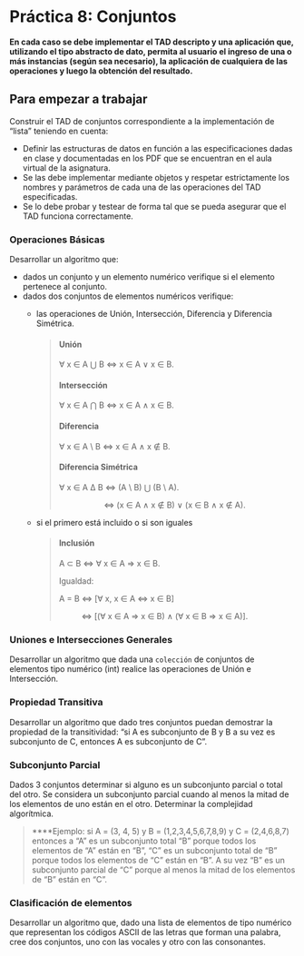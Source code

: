 # Práctica 8: Conjuntos

**En cada caso se debe implementar el TAD descripto y una aplicación que, utilizando el tipo abstracto de dato, permita
al usuario el ingreso de una o más instancias (según sea necesario), la aplicación de cualquiera de las operaciones y
luego la obtención del resultado.**

## Para empezar a trabajar

Construir el TAD de conjuntos correspondiente a la implementación de “lista” teniendo en cuenta:

- Definir las estructuras de datos en función a las especificaciones dadas en clase y documentadas en los PDF que se
  encuentran en el aula virtual de la asignatura.
- Se las debe implementar mediante objetos y respetar estrictamente los nombres y parámetros de cada una de las
  operaciones del TAD especificadas.
- Se lo debe probar y testear de forma tal que se pueda asegurar que el TAD funciona correctamente.

### Operaciones Básicas

Desarrollar un algoritmo que:

- dados un conjunto y un elemento numérico verifique si el elemento pertenece al conjunto.
- dados dos conjuntos de elementos numéricos verifique:
  - las operaciones de Unión, Intersección, Diferencia y Diferencia Simétrica.
    >
    > #### Unión
    >
    > &forall; x &in; A &Union; B  &iff; x &in; A &or; x &in; B.
    >
    > #### Intersección
    >
    > &forall; x &in; A &Intersection; B &iff; x &in; A &and; x &in; B.
    >
    > #### Diferencia
    >
    > &forall; x &in; A \ B  &iff; x &in; A &and; x &notin; B.
    >
    > #### Diferencia Simétrica
    >
    > &forall; x &in; A &Delta; B &iff; (A \ B) &Union; (B \ A).
    >
    > &nbsp;&nbsp;&nbsp;&nbsp;&nbsp;&nbsp;&nbsp;&nbsp;&nbsp;&nbsp;&nbsp;&nbsp;&nbsp;&nbsp;&nbsp;&nbsp;&nbsp;&nbsp;&nbsp;
    > &iff; (x &in; A &and; x &notin; B) &or; (x &in; B &and; x &notin; A).

  - si el primero está incluido o si son iguales

    >
    > #### Inclusión
    >
    > A &subset; B &iff; &forall; x &in; A &Implies; x &in; B.
    >
    > Igualdad:
    >
    > A = B &iff; [&forall; x, x &in; A &iff; x &in; B]
    >
    > &nbsp;&nbsp;&nbsp;&nbsp;&nbsp;&nbsp;&nbsp;&nbsp;&nbsp;
    > &iff; [(&forall; x &in; A &Implies; x &in; B) &and; (&forall; x &in; B &Implies; x &in; A)].

### Uniones e Intersecciones Generales

Desarrollar un algoritmo que dada una `colección` de conjuntos de elementos tipo numérico (int)
realice las operaciones de Unión e Intersección.

### Propiedad Transitiva

Desarrollar un algoritmo que dado tres conjuntos puedan demostrar la propiedad de la
transitividad: “si A es subconjunto de B y B a su vez es subconjunto de C, entonces A
es subconjunto de C”.

### Subconjunto Parcial

Dados 3 conjuntos determinar si alguno es un subconjunto parcial o total del otro. Se considera un subconjunto parcial cuando al menos la mitad de los elementos de uno están en el otro. Determinar la complejidad algorítmica.

> ****Ejemplo: si A = (3, 4, 5) y B = (1,2,3,4,5,6,7,8,9) y C = (2,4,6,8,7) entonces a “A” es un subconjunto total “B” porque todos los elementos de “A” están en “B”, “C” es un subconjunto total de “B” porque todos los elementos de “C” están en “B”. A su vez “B” es un subconjunto parcial de “C” porque al menos la mitad de los elementos de “B” están en “C”.

### Clasificación de elementos

Desarrollar un algoritmo que, dado una lista de elementos de tipo numérico que representan los códigos ASCII de las letras que forman una palabra, cree dos conjuntos, uno con las vocales y otro con las consonantes.
